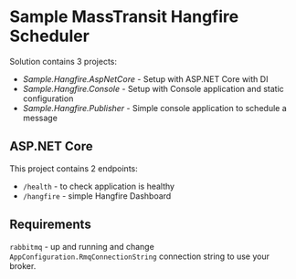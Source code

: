 # Sample MassTransit Hangfire Scheduler

Solution contains 3 projects:

- *Sample.Hangfire.AspNetCore* - Setup with ASP.NET Core with DI
- *Sample.Hangfire.Console* - Setup with Console application and static configuration
- *Sample.Hangfire.Publisher* - Simple console application to schedule a message

## ASP.NET Core

This project contains 2 endpoints:

- `/health` - to check application is healthy
- `/hangfire` - simple Hangfire Dashboard

## Requirements

`rabbitmq` - up and running and change `AppConfiguration.RmqConnectionString` connection string to use your broker.
